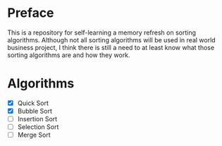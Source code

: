 # Preface
This is a repository for self-learning a memory refresh on sorting algorithms. Although not all sorting algorithms will
be used in real world business project, I think there is still a need to at least know what those sorting algorithms are
and how they work.

# Algorithms
- [x] Quick Sort
- [x] Bubble Sort
- [ ] Insertion Sort
- [ ] Selection Sort
- [ ] Merge Sort